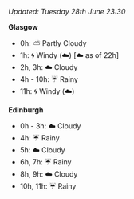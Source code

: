*Updated: Tuesday 28th June 23:30*

**Glasgow**

* 0h: :partly_sunny: Partly Cloudy
* 1h: :cyclone: Windy (:cloud:) [:cloud: as of 22h]
* 2h, 3h: :cloud: Cloudy
* 4h - 10h: :umbrella: Rainy
* 11h: :cyclone: Windy (:cloud:)

**Edinburgh**

* 0h - 3h: :cloud: Cloudy
* 4h: :umbrella: Rainy
* 5h: :cloud: Cloudy
* 6h, 7h: :umbrella: Rainy
* 8h, 9h: :cloud: Cloudy
* 10h, 11h: :umbrella: Rainy
